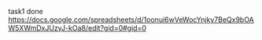 task1 done 
https://docs.google.com/spreadsheets/d/1oonui6wVeWocYnjky7BeQx9bOAW5XWmDxJUzyJ-kOa8/edit?gid=0#gid=0